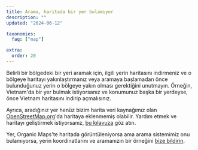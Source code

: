 ```yaml
---
title: Arama, haritada bir yer bulamıyor
description: ""
updated: "2024-06-12"

taxonomies:
  faq: ["map"]

extra:
  order: 20
---
```


Belirli bir bölgedeki bir yeri aramak için, ilgili yerin haritasını indirmeniz ve o bölgeye haritayı yakınlaştırmanız veya aramaya başlamadan önce bulunduğunuz yerin o bölgeye yakın olması gerektiğini unutmayın. Örneğin, Vietnam'da bir yer bulmak istiyorsanız ve konumunuz başka bir yerdeyse, önce Vietnam haritasını indirip açmalısınız.

Ayrıca, aradığınız yer henüz bizim harita veri kaynağımız olan [OpenStreetMap.org](https://www.openstreetmap.org/)'da haritaya eklenmemiş olabilir. Yardım etmek ve haritayı geliştirmek istiyorsanız, [bu kılavuza](https://wiki.openstreetmap.org/wiki/Contribute_map_data) göz atın.

Yer, Organic Maps'te haritada görüntüleniyorsa ama arama sistemimiz onu bulamıyorsa, yerin koordinatlarını ve aramanızın bir örneğini [bize bildirin](mailto:support@organicmaps.app).
